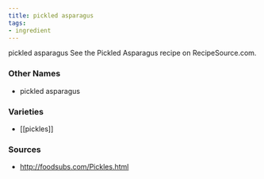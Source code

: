 ```yaml
---
title: pickled asparagus
tags:
- ingredient
---
```

pickled asparagus See the Pickled Asparagus recipe on RecipeSource.com.

### Other Names

* pickled asparagus

### Varieties

* [[pickles]]

### Sources
* http://foodsubs.com/Pickles.html
